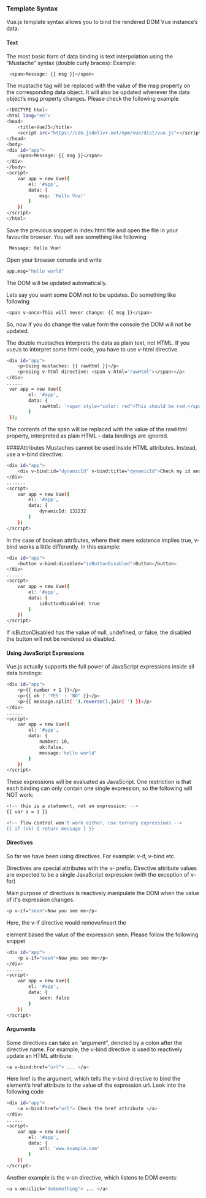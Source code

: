 ### Template Syntax
Vue.js template syntax allows you to bind the rendered DOM Vue instance’s data.

#### Text
The most basic form of data binding is text interpolation using the “Mustache” syntax (double curly braces):
Example:
```sh
 <span>Message: {{ msg }}</span>
```
The mustache tag will be replaced with the value of the msg property on the corresponding data object. It will also be updated whenever the data object’s msg property changes. Please check the following example

```sh
<!DOCTYPE html>
<html lang="en">
<head>
    <title>VueJS</title>
    <script src="https://cdn.jsdelivr.net/npm/vue/dist/vue.js"></script>
</head>
<body>
<div id="app">
    <span>Message: {{ msg }}</span>
</div>
</body>
<script>
    var app = new Vue({
        el: '#app',
        data: {
            msg: 'Hello Vue!'
        }
    })
</script>
</html>
```
Save the previous snippet in index.html file and open the file in your favourite browser. You will see something like following
```sh
 Message: Hello Vue!
```
Open your browser console and write 
```sh
app.msg="hello world"
```
The DOM will be updated automatically. 

Lets say you want some DOM not to be updates. Do something like following
```sh
<span v-once>This will never change: {{ msg }}</span>
```
So, now if you do change the value form the console the DOM will not be updated. 
 
The double mustaches interprets the data as plain text, not HTML. If you vueJs to interpret some html code, you have to use v-html directive. 

 ```sh
 <div id="app">
     <p>Using mustaches: {{ rawHtml }}</p>
     <p>Using v-html directive: <span v-html="rawHtml"></span></p>
 </div>
 ......
  var app = new Vue({
         el: '#app',
         data: {
             rawHtml: '<span style="color: red">This should be red.</span>'
         }
  });
 ```
 The contents of the span will be replaced with the value of the rawHtml property, interpreted as plain HTML - data bindings are ignored.
 
 ####Attributes
 Mustaches cannot be used inside HTML attributes. Instead, use a v-bind directive:
 ```sh
 <div id="app">
     <div v-bind:id="dynamicId" v-bind:title="dynamicId">Check my id and title</div>
 </div>
.......
 <script>
     var app = new Vue({
         el: '#app',
         data: {
             dynamicId: 132232
         }
     })
 </script>
 ```
 
 In the case of boolean attributes, where their mere existence implies true, v-bind works a little differently. In this example:
 ```sh
 <div id="app">
     <button v-bind:disabled="isButtonDisabled">Button</button>
 </div>
......
 <script>
     var app = new Vue({
         el: '#app',
         data: {
             isButtonDisabled: true
         }
     })
 </script>
 ```
 If isButtonDisabled has the value of null, undefined, or false, the disabled the button will not be rendered as disabled. 
 
 #### Using JavaScript Expressions
 Vue.js actually supports the full power of JavaScript expressions inside all data bindings:
 ```sh
 <div id="app">
     <p>{{ number + 1 }}</p>
     <p>{{ ok ? 'YES' : 'NO' }}</p>
     <p>{{ message.split('').reverse().join('') }}</p>
 </div>
 ......
 <script>
     var app = new Vue({
         el: '#app',
         data: {
             number: 10,
             ok:false,
             message:'hello world'
         }
     })
 </script>
 ```
 These expressions will be evaluated as JavaScript. One restriction is that each binding can only contain one single expression, so the following will NOT work:
 ```sh
 <!-- this is a statement, not an expression: -->
 {{ var a = 1 }}
 
 <!-- flow control won't work either, use ternary expressions -->
 {{ if (ok) { return message } }}
 ```
 
 #### Directives
So far we have been using directives. For example: v-if, v-bind etc.

Directives are special attributes with the v- prefix.
Directive attribute values are expected to be a single JavaScript expression (with the exception of v-for)

Main purpose of directives is reactively manipulate the DOM when the value of it's expression changes.  
```sh
<p v-if="seen">Now you see me</p>
```
Here, the v-if directive would remove/insert the <p> element based the value of the expression seen. Please follow the following snippet
```sh
<div id="app">
    <p v-if="seen">Now you see me</p>
</div>
......
<script>
    var app = new Vue({
        el: '#app',
        data: {
            seen: false
        }
    })
</script>
```

#### Arguments 
Some directives can take an “argument”, denoted by a colon after the directive name. For example, the v-bind directive is used to reactively update an HTML attribute:
```sh
<a v-bind:href="url"> ... </a>
```
Here href is the argument, which tells the v-bind directive to bind the element’s href attribute to the value of the expression url. Look into the following code 
```sh
<div id="app">
    <a v-bind:href="url"> Check the href attribute </a>
</div>
......
<script>
    var app = new Vue({
        el: '#app',
        data: {
            url: 'www.example.com'
        }
    })
</script>
```
Another example is the v-on directive, which listens to DOM events:
```sh 
<a v-on:click="doSomething"> ... </a>
```
